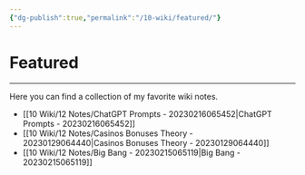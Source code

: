 ```yaml
---
{"dg-publish":true,"permalink":"/10-wiki/featured/"}
---
```


# Featured
---
Here you can find a collection of my favorite wiki notes.

- [[10 Wiki/12 Notes/ChatGPT Prompts - 20230216065452\|ChatGPT Prompts - 20230216065452]]
- [[10 Wiki/12 Notes/Casinos Bonuses Theory - 20230129064440\|Casinos Bonuses Theory - 20230129064440]]
- [[10 Wiki/12 Notes/Big Bang - 20230215065119\|Big Bang - 20230215065119]]

